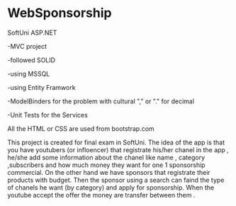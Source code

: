 # WebSponsorship
 SoftUni ASP.NET 
 
<p>-MVC project</p>
<p>-followed SOLID</p>
<p>-using MSSQL </p>
<p>-using Entity Framwork</p>
<p>-ModelBinders for the problem with cultural "," or "." for decimal</p>
<p>-Unit Tests for the Services </p>
<p>All the HTML or CSS are used from bootstrap.com</p>

 
<p> This project is created for final exam in SoftUni. The idea of the app is that you have youtubers (or infloencer) that registrate his/her chanel in the app , he/she add some information about the chanel like name , category ,subscribers and how much money they want for one 1 sponsorship commercial. On the other hand we have sponsors that registrate their products with budget. Then the sponsor using a search can faind the type of chanels he want (by category) and apply for sponsorship. When the youtube accept the offer the money are transfer between them . </p>
 
